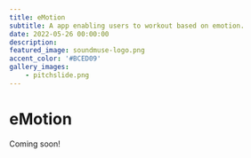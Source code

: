 ```yaml
---
title: eMotion
subtitle: A app enabling users to workout based on emotion.
date: 2022-05-26 00:00:00
description: 
featured_image: soundmuse-logo.png
accent_color: '#BCED09'
gallery_images:
    - pitchslide.png
---
```

# eMotion

Coming soon!
